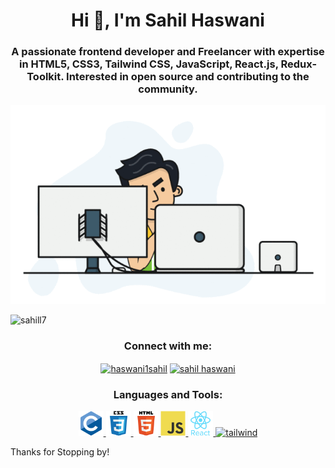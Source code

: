 <h1 align="center">Hi 👋, I'm Sahil Haswani</h1>
<h3 align="center">A passionate frontend developer and Freelancer with expertise in HTML5, CSS3, Tailwind CSS, JavaScript, React.js, Redux-Toolkit. Interested in open source and contributing to the community.</h3>

<p align="center"><img src="https://raw.githubusercontent.com/parth-27/parth-27/master/dev.gif" alt="Logo"  /></p>

<p align="left"> <img src="https://komarev.com/ghpvc/?username=sahill7&label=Profile%20views&color=0e75b6&style=flat" alt="sahill7" /> </p>

<h3 align="center">Connect with me:</h3>
<p align="center">
<a href="https://twitter.com/haswani1sahil" target="blank"><img align="center" src="https://raw.githubusercontent.com/rahuldkjain/github-profile-readme-generator/master/src/images/icons/Social/twitter.svg" alt="haswani1sahil" height="30" width="40" /></a>
<a href="https://www.linkedin.com/in/sahil-haswani-306668254/" target="blank"><img align="center" src="https://raw.githubusercontent.com/rahuldkjain/github-profile-readme-generator/master/src/images/icons/Social/linked-in-alt.svg" alt="sahil haswani" height="30" width="40" /></a>
</p>

<h3 align="center">Languages and Tools:</h3>
<p align="center"> <a href="https://www.cprogramming.com/" target="_blank" rel="noreferrer"> <img src="https://raw.githubusercontent.com/devicons/devicon/master/icons/c/c-original.svg" alt="c" width="40" height="40"/> </a> <a href="https://www.w3schools.com/css/" target="_blank" rel="noreferrer"> <img src="https://raw.githubusercontent.com/devicons/devicon/master/icons/css3/css3-original-wordmark.svg" alt="css3" width="40" height="40"/> </a> <a href="https://www.w3.org/html/" target="_blank" rel="noreferrer"> <img src="https://raw.githubusercontent.com/devicons/devicon/master/icons/html5/html5-original-wordmark.svg" alt="html5" width="40" height="40"/> </a> <a href="https://developer.mozilla.org/en-US/docs/Web/JavaScript" target="_blank" rel="noreferrer"> <img src="https://raw.githubusercontent.com/devicons/devicon/master/icons/javascript/javascript-original.svg" alt="javascript" width="40" height="40"/> </a> <a href="https://reactjs.org/" target="_blank" rel="noreferrer"> <img src="https://raw.githubusercontent.com/devicons/devicon/master/icons/react/react-original-wordmark.svg" alt="react" width="40" height="40"/> </a> <a href="https://tailwindcss.com/" target="_blank" rel="noreferrer"> <img src="https://www.vectorlogo.zone/logos/tailwindcss/tailwindcss-icon.svg" alt="tailwind" width="40" height="40"/> </a> </p>
<p align="left">Thanks for Stopping by!</p>
